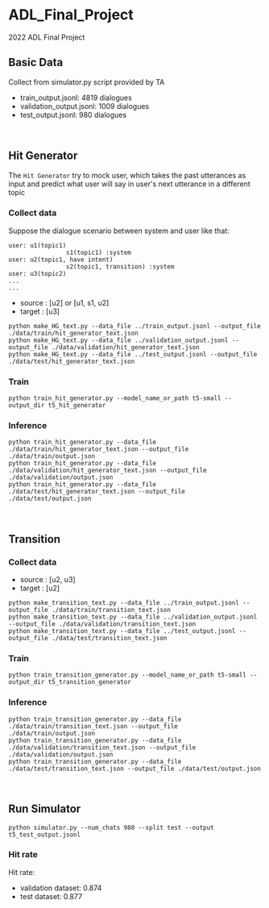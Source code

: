# ADL_Final_Project
2022 ADL Final Project 

## **Basic Data**
Collect from simulator.py script provided by TA
- train_output.jsonl: 4819 dialogues
- validation_output.jsonl: 1009 dialogues
- test_output.jsonl: 980 dialogues

<br>

## **Hit Generator**
The `Hit Generator` try to mock user, which takes the past utterances as input and predict what user will say in user's next utterance in a different topic



### **Collect data**
Suppose the dialogue scenario between system and user like that:
```
user: u1(topic1)
                s1(topic1) :system 
user: u2(topic1, have intent)
                s2(topic1, transition) :system
user: u3(topic2)   
...
...   
```
- source : [u2] or [u1, s1, u2]
- target : [u3] 

``` shell
python make_HG_text.py --data_file ../train_output.jsonl --output_file ./data/train/hit_generator_text.json 
python make_HG_text.py --data_file ../validation_output.jsonl --output_file ./data/validation/hit_generator_text.json 
python make_HG_text.py --data_file ../test_output.jsonl --output_file ./data/test/hit_generator_text.json 
```

### **Train**
``` shell
python train_hit_generator.py --model_name_or_path t5-small --output_dir t5_hit_generator
```

### **Inference**
``` shell
python train_hit_generator.py --data_file ./data/train/hit_generator_text.json --output_file ./data/train/output.json
python train_hit_generator.py --data_file ./data/validation/hit_generator_text.json --output_file ./data/validation/output.json
python train_hit_generator.py --data_file ./data/test/hit_generator_text.json --output_file ./data/test/output.json
```
 
<br>

## **Transition**

### **Collect data**
- source : [u2, u3]
- target : [u2] 
  
```shell
python make_transition_text.py --data_file ../train_output.jsonl --output_file ./data/train/transition_text.json
python make_transition_text.py --data_file ../validation_output.jsonl --output_file ./data/validation/transition_text.json
python make_transition_text.py --data_file ../test_output.jsonl --output_file ./data/test/transition_text.json
```

### **Train**
``` shell
python train_transition_generator.py --model_name_or_path t5-small --output_dir t5_transition_generator
```

### **Inference**
``` shell
python train_transition_generator.py --data_file ./data/train/transition_text.json --output_file ./data/train/output.json
python train_transition_generator.py --data_file ./data/validation/transition_text.json --output_file ./data/validation/output.json
python train_transition_generator.py --data_file ./data/test/transition_text.json --output_file ./data/test/output.json
```

<br>

## **Run Simulator**
```shell
python simulator.py --num_chats 980 --split test --output t5_test_output.jsonl
```

### **Hit rate**
Hit rate:
- validation dataset: 0.874
- test dataset: 0.877


